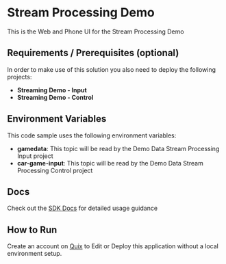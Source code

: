 # Stream Processing Demo

This is the Web and Phone UI for the Stream Processing Demo

## Requirements / Prerequisites (optional)

In order to make use of this solution you also need to deploy the following projects:
 - **Streaming Demo - Input**
 - **Streaming Demo - Control**

## Environment Variables

This code sample uses the following environment variables:

- **gamedata**: This topic will be read by the Demo Data Stream Processing Input project
- **car-game-input**: This topic will be read by the Demo Data Stream Processing Control project

## Docs

Check out the [SDK Docs](https://quix.ai/docs/sdk/introduction.html) for detailed usage guidance

## How to Run
Create an account on [Quix](https://portal.platform.quix.ai/self-sign-up?xlink=github) to Edit or Deploy this application without a local environment setup.
